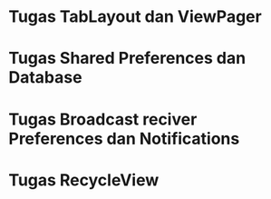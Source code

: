 # Tugas TabLayout dan ViewPager
# Tugas Shared Preferences dan Database
# Tugas Broadcast reciver Preferences dan Notifications
# Tugas RecycleView
